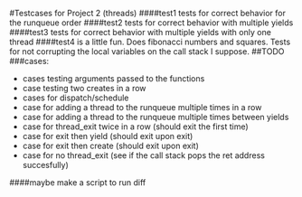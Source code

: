 #Testcases for Project 2 (threads)
####test1
tests for correct behavior for the runqueue order
####test2
tests for correct behavior with multiple yields
####test3
tests for correct behavior with multiple yields with only one thread
####test4
is a little fun. Does fibonacci numbers and squares. Tests for not corrupting the local variables on the call stack I suppose.
##TODO
###cases:
- cases testing arguments passed to the functions
- case testing two creates in a row
- cases for dispatch/schedule
- case for adding a thread to the runqueue multiple times in a row
- case for adding a thread to the runqueue multiple times between yields
- case for thread_exit twice in a row (should exit the first time)
- case for exit then yield (should exit upon exit)
- case for exit then create (should exit upon exit)
- case for no thread_exit (see if the call stack pops the ret address succesfully)

####maybe make a script to run diff
